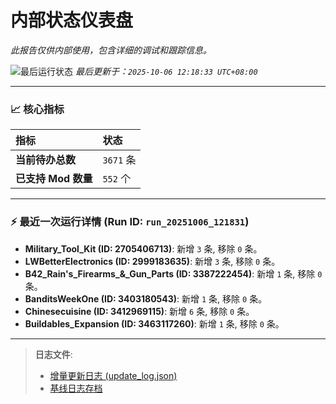 # 内部状态仪表盘

*此报告仅供内部使用，包含详细的调试和跟踪信息。*

![最后运行状态](https://img.shields.io/badge/Last%20Run-Success-green)
*最后更新于：`2025-10-06 12:18:33 UTC+08:00`*

---

### 📈 **核心指标**

| 指标 | 状态 |
| :--- | :--- |
| **当前待办总数** | ``3671`` 条 |
| **已支持 Mod 数量** | ``552`` 个 |

---

### ⚡ **最近一次运行详情 (Run ID: ``run_20251006_121831``)**

*   **Military_Tool_Kit (ID: 2705406713)**: 新增 `3` 条, 移除 `0` 条。
*   **LWBetterElectronics (ID: 2999183635)**: 新增 `3` 条, 移除 `0` 条。
*   **B42_Rain's_Firearms_&_Gun_Parts (ID: 3387222454)**: 新增 `1` 条, 移除 `0` 条。
*   **BanditsWeekOne (ID: 3403180543)**: 新增 `1` 条, 移除 `0` 条。
*   **Chinesecuisine (ID: 3412969115)**: 新增 `6` 条, 移除 `0` 条。
*   **Buildables_Expansion (ID: 3463117260)**: 新增 `1` 条, 移除 `0` 条。

---

> **日志文件**:
> *   [增量更新日志 (update_log.json)](../data/logs/update_log.json)
> *   [基线日志存档](../data/logs/archive/)
